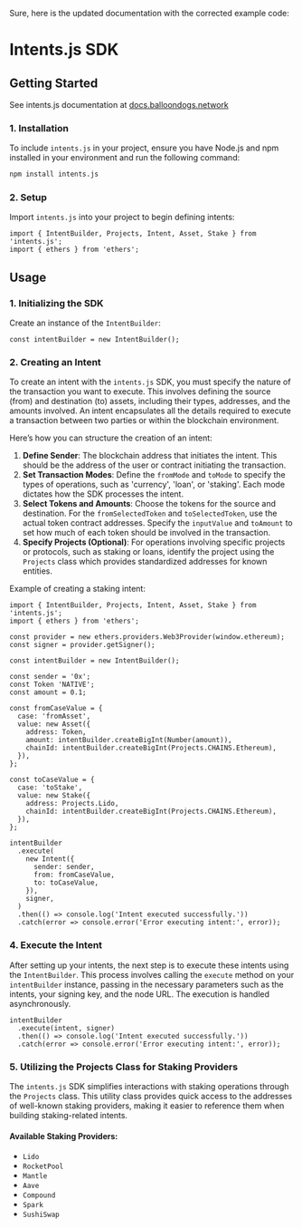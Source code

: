 Sure, here is the updated documentation with the corrected example code:

# Intents.js SDK

## Getting Started

See intents.js documentation at [docs.balloondogs.network](https://docs.balloondogs.network/solution/sdk)

### 1. Installation

To include `intents.js` in your project, ensure you have Node.js and npm installed in your environment and run the following command:

```bash
npm install intents.js
```

### 2. Setup

Import `intents.js` into your project to begin defining intents:

```tsx
import { IntentBuilder, Projects, Intent, Asset, Stake } from 'intents.js';
import { ethers } from 'ethers';
```

## Usage

### 1. Initializing the SDK

Create an instance of the `IntentBuilder`:

```tsx
const intentBuilder = new IntentBuilder();
```

### 2. Creating an Intent

To create an intent with the `intents.js` SDK, you must specify the nature of the transaction you want to execute. This involves defining the source (from) and destination (to) assets, including their types, addresses, and the amounts involved. An intent encapsulates all the details required to execute a transaction between two parties or within the blockchain environment.

Here’s how you can structure the creation of an intent:

1. **Define Sender**: The blockchain address that initiates the intent. This should be the address of the user or contract initiating the transaction.
2. **Set Transaction Modes**: Define the `fromMode` and `toMode` to specify the types of operations, such as 'currency', 'loan', or 'staking'. Each mode dictates how the SDK processes the intent.
3. **Select Tokens and Amounts**: Choose the tokens for the source and destination. For the `fromSelectedToken` and `toSelectedToken`, use the actual token contract addresses. Specify the `inputValue` and `toAmount` to set how much of each token should be involved in the transaction.
4. **Specify Projects (Optional)**: For operations involving specific projects or protocols, such as staking or loans, identify the project using the `Projects` class which provides standardized addresses for known entities.

Example of creating a staking intent:

```tsx
import { IntentBuilder, Projects, Intent, Asset, Stake } from 'intents.js';
import { ethers } from 'ethers';

const provider = new ethers.providers.Web3Provider(window.ethereum);
const signer = provider.getSigner();

const intentBuilder = new IntentBuilder();

const sender = '0x';
const Token 'NATIVE';
const amount = 0.1;

const fromCaseValue = {
  case: 'fromAsset',
  value: new Asset({
    address: Token,
    amount: intentBuilder.createBigInt(Number(amount)),
    chainId: intentBuilder.createBigInt(Projects.CHAINS.Ethereum),
  }),
};

const toCaseValue = {
  case: 'toStake',
  value: new Stake({
    address: Projects.Lido,
    chainId: intentBuilder.createBigInt(Projects.CHAINS.Ethereum),
  }),
};

intentBuilder
  .execute(
    new Intent({
      sender: sender,
      from: fromCaseValue,
      to: toCaseValue,
    }),
    signer,
  )
  .then(() => console.log('Intent executed successfully.'))
  .catch(error => console.error('Error executing intent:', error));
```

### 4. Execute the Intent

After setting up your intents, the next step is to execute these intents using the `IntentBuilder`. This process involves calling the `execute` method on your `intentBuilder` instance, passing in the necessary parameters such as the intents, your signing key, and the node URL. The execution is handled asynchronously.

```tsx
intentBuilder
  .execute(intent, signer)
  .then(() => console.log('Intent executed successfully.'))
  .catch(error => console.error('Error executing intent:', error));
```

### 5. Utilizing the Projects Class for Staking Providers

The `intents.js` SDK simplifies interactions with staking operations through the `Projects` class. This utility class provides quick access to the addresses of well-known staking providers, making it easier to reference them when building staking-related intents.

#### Available Staking Providers:

- `Lido`
- `RocketPool`
- `Mantle`
- `Aave`
- `Compound`
- `Spark`
- `SushiSwap`
